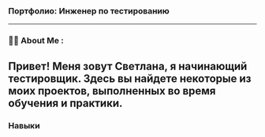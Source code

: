 ### Портфолио: Инженер по тестированию 
---
### :woman_technologist: About Me : 
Привет! Меня зовут Светлана, я начинающий тестировщик. Здесь вы найдете некоторые из моих проектов, выполненных во время обучения и практики.
---
### Навыки

